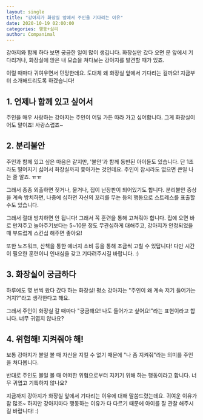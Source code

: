 ```yaml
---
layout: single
title: "강아지가 화장실 앞에서 주인을 기다리는 이유"
date: 2020-10-19 02:00:00
categories: 행동+심리
author: Companimal
---
```


강아지와 함께 하다 보면 궁금한 일이 많이 생깁니다. 화장실만 갔다 오면 문 앞에서 기다리거나, 화장실에 앉은 내 모습을 쳐다보는 강아지를 발견할 때가 있죠.

이럴 때마다 귀여우면서 민망한데요. 도대체 왜 화장실 앞에서 기다리는 걸까요! 지금부터 소개해드리도록 하겠습니다!

## 1. 언제나 함께 있고 싶어서

주인을 매우 사랑하는 강아지는 주인이 어딜 가든 따라 가고 싶어합니다. 그게 화장실이어도 말이죠! 사랑스럽죠~

## 2. 분리불안

주인과 함께 있고 싶은 마음은 같지만, '불안'과 함께 동반된 아이들도 있습니다. 단 1초라도 떨어지기 싫어서 화장실까지 쫓아가는 것인데요. 주인이 잠시라도 없으면 큰일 나는 줄 알죠. ㅠㅠ

그래서 종종 외출하면 짖거나, 울거나, 집이 난장판이 되어있기도 합니다. 분리불안 증상을 계속 방치하면, 나중에 심하면 자신의 꼬리를 무는 등의 행동으로 스트레스를 표출할 수도 있습니다.

그래서 절대 방치하면 안 됩니다! 그래서 꼭 훈련을 통해 고쳐줘야 합니다. 집에 오면 바로 만져주고 놀아주기보다는 5~10분 정도 무관심하게 대해주고, 강아지가 안정되었을 때 부드럽게 스킨십 해주면 좋아요!

또한 노즈워크, 산책을 통한 에너지 소비 등을 통해 조금씩 고칠 수 있답니다! 다만 시간이 필요한 훈련이니 인내심을 갖고 기다려주시길 바랍니다. :)

## 3. 화장실이 궁금하다

하루에도 몇 번씩 왔다 갔다 하는 화장실! 평소 강아지는 "주인이 왜 계속 저기 들어가는 거지?"라고 생각한다고 해요.

그래서 주인이 화장실 갈 때마다 "궁금해요! 나도 들어가고 싶어요!"라는 표현이라고 합니다. 너무 귀엽지 않나요?

## 4. 위험해! 지켜줘야 해!

보통 강아지가 볼일 볼 때 자신을 지킬 수 없기 때문에 "나 좀 지켜줘"라는 의미를 주인을 쳐다봅니다.

반대로 주인도 볼일 볼 때 어떠한 위협으로부터 지키기 위해 하는 행동이라고 합니다. 너무 귀엽고 기특하지 않나요?

지금까지 강아지가 화장실 앞에서 기다리는 이유에 대해 말씀드렸는데요. 귀여운 이유가 참 많죠~ 하지만 강아지마다 행동하는 이유가 다 다르기 때문에 아이를 잘 관찰 해주시길 바랍니다! :)
